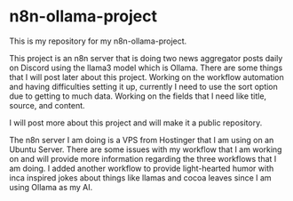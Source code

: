 # n8n-ollama-project
This is my repository for my n8n-ollama-project.

This project is an n8n server that is doing two news aggregator posts daily on Discord using the llama3 model which is Ollama.
There are some things that I will post later about this project. Working on the workflow automation and having difficulties 
setting it up, currently I need to use the sort option due to getting to much data. Working on the fields that I need like title,
source, and content.

I will post more about this project and will make it a public repository.

The n8n server I am doing is a VPS from Hostinger that I am using on an Ubuntu Server. There are some issues with my workflow 
that I am working on and will provide more information regarding the three workflows that I am doing. I added another workflow to
provide light-hearted humor with inca inspired jokes about things like llamas and cocoa leaves since I am using Ollama as my AI.
